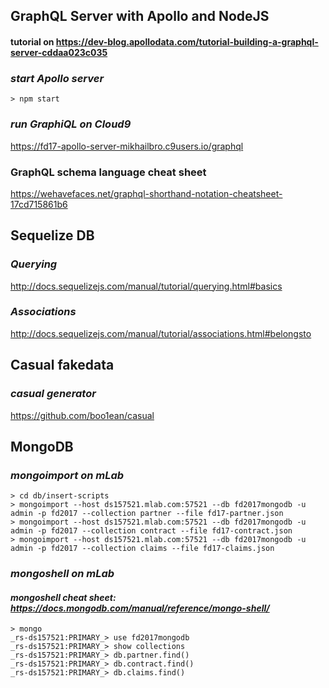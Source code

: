 ## GraphQL Server with Apollo and NodeJS 
#### tutorial on https://dev-blog.apollodata.com/tutorial-building-a-graphql-server-cddaa023c035

### _start Apollo server_
```
> npm start
```

### _run GraphiQL on Cloud9_
https://fd17-apollo-server-mikhailbro.c9users.io/graphql


### GraphQL schema language cheat sheet
https://wehavefaces.net/graphql-shorthand-notation-cheatsheet-17cd715861b6


## Sequelize DB
### _Querying_
http://docs.sequelizejs.com/manual/tutorial/querying.html#basics

### _Associations_
http://docs.sequelizejs.com/manual/tutorial/associations.html#belongsto

## Casual fakedata
### _casual generator_
https://github.com/boo1ean/casual



## MongoDB
### _mongoimport on mLab_
```
> cd db/insert-scripts
> mongoimport --host ds157521.mlab.com:57521 --db fd2017mongodb -u admin -p fd2017 --collection partner --file fd17-partner.json
> mongoimport --host ds157521.mlab.com:57521 --db fd2017mongodb -u admin -p fd2017 --collection contract --file fd17-contract.json 
> mongoimport --host ds157521.mlab.com:57521 --db fd2017mongodb -u admin -p fd2017 --collection claims --file fd17-claims.json 
```


### _mongoshell on mLab_
#### _mongoshell cheat sheet: https://docs.mongodb.com/manual/reference/mongo-shell/_
```
> mongo
_rs-ds157521:PRIMARY_> use fd2017mongodb
_rs-ds157521:PRIMARY_> show collections
_rs-ds157521:PRIMARY_> db.partner.find()
_rs-ds157521:PRIMARY_> db.contract.find()
_rs-ds157521:PRIMARY_> db.claims.find()
```